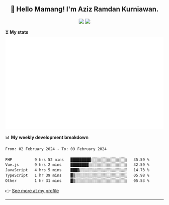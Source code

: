 <h2 align="center">👋 Hello Mamang! I'm Aziz Ramdan Kurniawan.</h2>  
<p align="center">
  <img src="https://komarev.com/ghpvc/?username=azizramdan">
  <img src="https://wakatime.com/badge/user/90056fa0-4c31-4eca-954e-2a3ac05896f9.svg">
</p>
    
⏳ **My stats**  
![](https://raw.githubusercontent.com/azizramdan/github-stats/master/generated/overview.svg#gh-dark-mode-only)

📊 **My weekly development breakdown**
<!--START_SECTION:waka-->

```txt
From: 02 February 2024 - To: 09 February 2024

PHP          9 hrs 52 mins   █████████░░░░░░░░░░░░░░░░   35.59 %
Vue.js       9 hrs 2 mins    ████████░░░░░░░░░░░░░░░░░   32.59 %
JavaScript   4 hrs 5 mins    ███▓░░░░░░░░░░░░░░░░░░░░░   14.73 %
TypeScript   1 hr 39 mins    █▒░░░░░░░░░░░░░░░░░░░░░░░   05.98 %
Other        1 hr 31 mins    █▒░░░░░░░░░░░░░░░░░░░░░░░   05.53 %
```

<!--END_SECTION:waka-->
👉 [See more at my profile](https://wakatime.com/@azizramdan)
***
